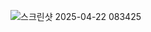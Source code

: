 ![스크린샷 2025-04-22 083425](https://github.com/user-attachments/assets/1f9b33c1-5910-431d-aa61-28936742b14d)
